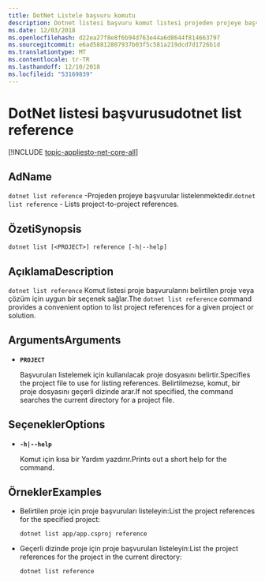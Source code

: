 ```yaml
---
title: DotNet Listele başvuru komutu
description: Dotnet listesi başvuru komut listesi projeden projeye başvurular için uygun bir seçenek sağlar.
ms.date: 12/03/2018
ms.openlocfilehash: d22ea27f8e8f6b94d763e44a6d8644f814663797
ms.sourcegitcommit: e6ad58812807937b03f5c581a219dcd7d1726b1d
ms.translationtype: MT
ms.contentlocale: tr-TR
ms.lasthandoff: 12/10/2018
ms.locfileid: "53169839"
---
```

# <a name="dotnet-list-reference"></a><span data-ttu-id="1c68d-103">DotNet listesi başvurusu</span><span class="sxs-lookup"><span data-stu-id="1c68d-103">dotnet list reference</span></span>

[!INCLUDE [topic-appliesto-net-core-all](../../../includes/topic-appliesto-net-core-all.md)]

## <a name="name"></a><span data-ttu-id="1c68d-104">Ad</span><span class="sxs-lookup"><span data-stu-id="1c68d-104">Name</span></span>

<span data-ttu-id="1c68d-105">`dotnet list reference` -Projeden projeye başvurular listelenmektedir.</span><span class="sxs-lookup"><span data-stu-id="1c68d-105">`dotnet list reference` - Lists project-to-project references.</span></span>

## <a name="synopsis"></a><span data-ttu-id="1c68d-106">Özeti</span><span class="sxs-lookup"><span data-stu-id="1c68d-106">Synopsis</span></span>

`dotnet list [<PROJECT>] reference [-h|--help]`

## <a name="description"></a><span data-ttu-id="1c68d-107">Açıklama</span><span class="sxs-lookup"><span data-stu-id="1c68d-107">Description</span></span>

<span data-ttu-id="1c68d-108">`dotnet list reference` Komut listesi proje başvurularını belirtilen proje veya çözüm için uygun bir seçenek sağlar.</span><span class="sxs-lookup"><span data-stu-id="1c68d-108">The `dotnet list reference` command provides a convenient option to list project references for a given project or solution.</span></span>

## <a name="arguments"></a><span data-ttu-id="1c68d-109">Arguments</span><span class="sxs-lookup"><span data-stu-id="1c68d-109">Arguments</span></span>

* **`PROJECT`**

  <span data-ttu-id="1c68d-110">Başvuruları listelemek için kullanılacak proje dosyasını belirtir.</span><span class="sxs-lookup"><span data-stu-id="1c68d-110">Specifies the project file to use for listing references.</span></span> <span data-ttu-id="1c68d-111">Belirtilmezse, komut, bir proje dosyasını geçerli dizinde arar.</span><span class="sxs-lookup"><span data-stu-id="1c68d-111">If not specified, the command searches the current directory for a project file.</span></span>

## <a name="options"></a><span data-ttu-id="1c68d-112">Seçenekler</span><span class="sxs-lookup"><span data-stu-id="1c68d-112">Options</span></span>

* **`-h|--help`**

  <span data-ttu-id="1c68d-113">Komut için kısa bir Yardım yazdırır.</span><span class="sxs-lookup"><span data-stu-id="1c68d-113">Prints out a short help for the command.</span></span>

## <a name="examples"></a><span data-ttu-id="1c68d-114">Örnekler</span><span class="sxs-lookup"><span data-stu-id="1c68d-114">Examples</span></span>

* <span data-ttu-id="1c68d-115">Belirtilen proje için proje başvuruları listeleyin:</span><span class="sxs-lookup"><span data-stu-id="1c68d-115">List the project references for the specified project:</span></span>

  ```console
  dotnet list app/app.csproj reference
  ```

* <span data-ttu-id="1c68d-116">Geçerli dizinde proje için proje başvuruları listeleyin:</span><span class="sxs-lookup"><span data-stu-id="1c68d-116">List the project references for the project in the current directory:</span></span>

  ```console
  dotnet list reference
  ```